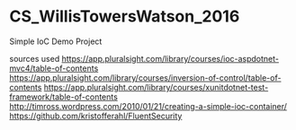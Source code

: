 # CS_WillisTowersWatson_2016
Simple IoC Demo Project

sources used
https://app.pluralsight.com/library/courses/ioc-aspdotnet-mvc4/table-of-contents
https://app.pluralsight.com/library/courses/inversion-of-control/table-of-contents
https://app.pluralsight.com/library/courses/xunitdotnet-test-framework/table-of-contents
http://timross.wordpress.com/2010/01/21/creating-a-simple-ioc-container/
https://github.com/kristofferahl/FluentSecurity
